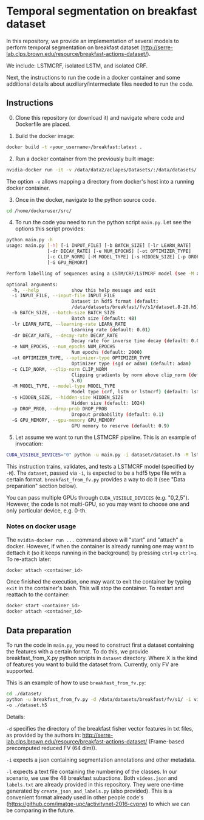 # Temporal segmentation on breakfast dataset

In this repository, we provide an implementation of several models to perform temporal segmentation on
breakfast dataset (http://serre-lab.clps.brown.edu/resource/breakfast-actions-dataset/).

We include: LSTMCRF, isolated LSTM, and isolated CRF.

Next, the instructions to run the code in a docker container and some additional details about auxiliary/intermediate
files needed to run the code.

## Instructions

0. Clone this repository (or download it) and navigate where code and Dockerfile are placed.

1. Build the docker image:
```bash
docker build -t <your_username>/breakfast:latest .
```

2. Run a docker container from the previously built image:
```bash
nvidia-docker run -it -v /data/data2/aclapes/Datasets/:/data/datasets/ <your_username>/breakfast:latest
```
The option ```-v``` allows mapping a directory from docker's host into a running docker container.

3. Once in the docker, navigate to the python source code.
```bash
cd /home/dockeruser/src/
```

4. To run the code you need to run the python script ```main.py```. Let see the options this script provides:
```bash
python main.py -h
usage: main.py [-h] [-i INPUT_FILE] [-b BATCH_SIZE] [-lr LEARN_RATE]
               [-dr DECAY_RATE] [-e NUM_EPOCHS] [-ot OPTIMIZER_TYPE]
               [-c CLIP_NORM] [-M MODEL_TYPE] [-s HIDDEN_SIZE] [-p DROP_PROB]
               [-G GPU_MEMORY]

Perform labelling of sequences using a LSTM/CRF/LSTMCRF model (see -M argument)

optional arguments:
  -h, --help            show this help message and exit
  -i INPUT_FILE, --input-file INPUT_FILE
                        Dataset in hdf5 format (default:
                        /data/datasets/breakfast/fv/s1/dataset.8-20.h5)
  -b BATCH_SIZE, --batch-size BATCH_SIZE
                        Batch size (default: 48)
  -lr LEARN_RATE, --learning-rate LEARN_RATE
                        Learning rate (default: 0.01)
  -dr DECAY_RATE, --decay-rate DECAY_RATE
                        Decay rate for inverse time decay (default: 0.01)
  -e NUM_EPOCHS, --num_epochs NUM_EPOCHS
                        Num epochs (default: 2000)
  -ot OPTIMIZER_TYPE, --optimizer-type OPTIMIZER_TYPE
                        Optimizer type (sgd or adam) (default: adam)
  -c CLIP_NORM, --clip-norm CLIP_NORM
                        Clipping gradients by norm above clip_norm (default:
                        5.0)
  -M MODEL_TYPE, --model-type MODEL_TYPE
                        Model type (crf, lstm or lstmcrf) (default: lstmcrf)
  -s HIDDEN_SIZE, --hidden-size HIDDEN_SIZE
                        Hidden size (default: 1024)
  -p DROP_PROB, --drop-prob DROP_PROB
                        Dropout probability (default: 0.1)
  -G GPU_MEMORY, --gpu-memory GPU_MEMORY
                        GPU memory to reserve (default: 0.9)
```

5. Let assume we want to run the LSTMCRF pipeline. This is an example of invocation:
```bash
CUDA_VISIBLE_DEVICES="0" python -u main.py -i dataset/dataset.h5 -M lstmcrf -e 1000 -b 64 -s 1024 -p 0.2 -lr 0.01 -G 0.95
```
This instruction trains, validates, and tests a LSTMCRF model (specified by ```-M```). The ```dataset```, passed via
 ```-i```,  is expected to be a hdf5 type file with a certain format. ```breakfast_from_fv.py``` provides
  a way to do it (see "Data preparation" section below). 

You can pass multiple GPUs through ```CUDA_VISIBLE_DEVICES``` (e.g. "0,2,5"). However, the code is not multi-GPU, 
so you may want to choose one and only particular device, e.g. 0-th.


### Notes on docker usage

The ```nvidia-docker run ...``` command above will "start" and "attach" a docker. However, if when the container
 is already running one may want to dettach it (so it keeps running in the background) by pressing ```ctrl+p``` ```ctrl+q```.
  To re-attach later:
```bash
docker attach <container_id>
```

Once finished the execution, one may want to exit the container by typing ```exit``` in the container's bash. 
This will stop the container. To restart and reattach to the container:
```bash
docker start <container_id>
docker attach <container_id>
```


## Data preparation

To run the code in ```main.py```, you need to construct first a dataset containing the features with a certain format. 
To do this, we provide breakfast_from_X.py python scripts in ```dataset``` directory. Where X is the kind of features
you want to build the dataset from. Currently, only FV are supported.

This is an example of how to use ```breakfast_from_fv.py```:

```bash
cd ./dataset/
python -u breakfast_from_fv.py -d /data/datasets/breakfast/fv/s1/ -i videos.json -l labels.txt 
-o ./dataset.h5
```

Details:

```-d``` specifies the directory of the breakfast fisher vector features in txt files, as provided by the authors in: 
http://serre-lab.clps.brown.edu/resource/breakfast-actions-dataset/ (Frame-based precomputed reduced FV (64 dim)).

```-i``` expects a json containing segmentation annotations and other metadata.

```-l``` expects a text file containing the numbering of the classes. In our scenario, we use the 48 breakfast subactions. 
Both ```videos.json``` and ```labels.txt``` are already provided in this repository. They were one-time generated by
 ```create_json_and_labels.py``` (also provided). This is a convenient format already used in other people code's 
 (https://github.com/imatge-upc/activitynet-2016-cvprw) to which we can be comparing in the future.

